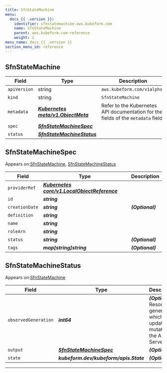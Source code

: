 ```yaml
---
title: SfnStateMachine
menu:
  docs_{{ .version }}:
    identifier: sfnstatemachine-aws.kubeform.com
    name: SfnStateMachine
    parent: aws.kubeform.com-reference
    weight: 1
menu_name: docs_{{ .version }}
section_menu_id: reference
---
```


## SfnStateMachine
| Field | Type | Description |
| ------ | ----- | ----------- |
| `apiVersion` | string | `aws.kubeform.com/v1alpha1` |
|    `kind` | string | `SfnStateMachine` |
| `metadata` | ***[Kubernetes meta/v1.ObjectMeta](https://kubernetes.io/docs/reference/generated/kubernetes-api/v1.13/#objectmeta-v1-meta)***|Refer to the Kubernetes API documentation for the fields of the `metadata` field.|
| `spec` | ***[SfnStateMachineSpec](#sfnstatemachinespec)***||
| `status` | ***[SfnStateMachineStatus](#sfnstatemachinestatus)***||
## SfnStateMachineSpec

Appears on:[SfnStateMachine](#sfnstatemachine), [SfnStateMachineStatus](#sfnstatemachinestatus)

| Field | Type | Description |
| ------ | ----- | ----------- |
| `providerRef` | ***[Kubernetes core/v1.LocalObjectReference](https://kubernetes.io/docs/reference/generated/kubernetes-api/v1.13/#localobjectreference-v1-core)***||
| `id` | ***string***||
| `creationDate` | ***string***| ***(Optional)*** |
| `definition` | ***string***||
| `name` | ***string***||
| `roleArn` | ***string***||
| `status` | ***string***| ***(Optional)*** |
| `tags` | ***map[string]string***| ***(Optional)*** |
## SfnStateMachineStatus

Appears on:[SfnStateMachine](#sfnstatemachine)

| Field | Type | Description |
| ------ | ----- | ----------- |
| `observedGeneration` | ***int64***| ***(Optional)*** Resource generation, which is updated on mutation by the API Server.|
| `output` | ***[SfnStateMachineSpec](#sfnstatemachinespec)***| ***(Optional)*** |
| `state` | ***kubeform.dev/kubeform/apis.State***| ***(Optional)*** |
---

